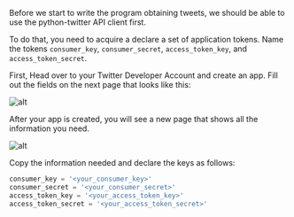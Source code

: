 Before we start to write the program obtaining tweets, we should be able to use the python-twitter API client first.

To do that, you need to acquire a declare a set of application tokens. Name the tokens `consumer_key`, `consumer_secret`, `access_token_key`, and `access_token_secret`.

First, Head over to your Twitter Developer Account and create an app. Fill out the fields on the next page that looks like this:

![alt](https://python-twitter.readthedocs.io/en/latest/_images/python-twitter-app-creation-part1.png)

After your app is created, you will see a new page that shows all the information you need.

![alt](https://python-twitter.readthedocs.io/en/latest/_images/python-twitter-app-creation-part2.png)

Copy the information needed and declare the keys as follows:

```python
consumer_key = '<your_consumer_key>'
consumer_secret = '<your_consumer_secret>'
access_token_key = '<your_access_token_key>'
access_token_secret = '<your_access_token_secret>'
```



